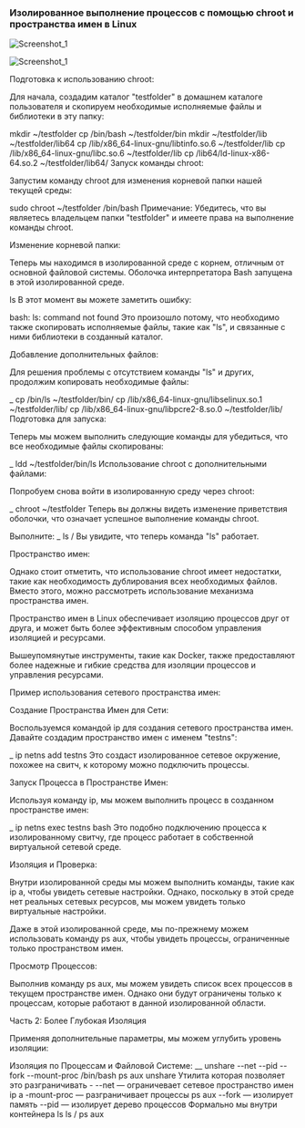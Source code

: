 ### Изолированное выполнение процессов с помощью chroot и пространства имен в Linux

![Screenshot_1](https://github.com/AlexeiStarikow/Containerization_lesson1/assets/121572380/5cfa429c-8405-4ec1-8691-9bf6abc12305)

![Screenshot_1](https://github.com/AlexeiStarikow/Containerization_lesson1/assets/121572380/4475b1c9-9289-4621-8dbc-4ffa5a453acc)


Подготовка к использованию chroot:

Для начала, создадим каталог "testfolder" в домашнем каталоге пользователя и скопируем необходимые исполняемые файлы и библиотеки в эту папку:


mkdir ~/testfolder
cp /bin/bash ~/testfolder/bin
mkdir ~/testfolder/lib ~/testfolder/lib64
cp /lib/x86_64-linux-gnu/libtinfo.so.6 ~/testfolder/lib
cp /lib/x86_64-linux-gnu/libc.so.6 ~/testfolder/lib
cp /lib64/ld-linux-x86-64.so.2 ~/testfolder/lib64/
Запуск команды chroot:

Запустим команду chroot для изменения корневой папки нашей текущей среды:


sudo chroot ~/testfolder /bin/bash
Примечание: Убедитесь, что вы являетесь владельцем папки "testfolder" и имеете права на выполнение команды chroot.

Изменение корневой папки:

Теперь мы находимся в изолированной среде с корнем, отличным от основной файловой системы. Оболочка интерпретатора Bash запущена в этой изолированной среде.


ls
В этот момент вы можете заметить ошибку:


bash: ls: command not found
Это произошло потому, что необходимо также скопировать исполняемые файлы, такие как "ls", и связанные с ними библиотеки в созданный каталог.

Добавление дополнительных файлов:

Для решения проблемы с отсутствием команды "ls" и других, продолжим копировать необходимые файлы:

_
cp /bin/ls ~/testfolder/bin/
cp /lib/x86_64-linux-gnu/libselinux.so.1 ~/testfolder/lib/
cp /lib/x86_64-linux-gnu/libpcre2-8.so.0 ~/testfolder/lib/
Подготовка для запуска:

Теперь мы можем выполнить следующие команды для убедиться, что все необходимые файлы скопированы:

_
ldd ~/testfolder/bin/ls
Использование chroot с дополнительными файлами:

Попробуем снова войти в изолированную среду через chroot:

_
chroot ~/testfolder
Теперь вы должны видеть изменение приветствия оболочки, что означает успешное выполнение команды chroot.

Выполните:
_
ls /
Вы увидите, что теперь команда "ls" работает.

Пространство имен:

Однако стоит отметить, что использование chroot имеет недостатки, такие как необходимость дублирования всех необходимых файлов. Вместо этого, можно рассмотреть использование механизма пространства имен.

Пространство имен в Linux обеспечивает изоляцию процессов друг от друга, и может быть более эффективным способом управления изоляцией и ресурсами.

Вышеупомянутые инструменты, такие как Docker, также предоставляют более надежные и гибкие средства для изоляции процессов и управления ресурсами.

Пример использования сетевого пространства имен:

Создание Пространства Имен для Сети:

Воспользуемся командой ip для создания сетевого пространства имен. Давайте создадим пространство имен с именем "testns":

_
ip netns add testns
Это создаст изолированное сетевое окружение, похожее на свитч, к которому можно подключить процессы.

Запуск Процесса в Пространстве Имен:

Используя команду ip, мы можем выполнить процесс в созданном пространстве имен:

_
ip netns exec testns bash
Это подобно подключению процесса к изолированному свитчу, где процесс работает в собственной виртуальной сетевой среде.

Изоляция и Проверка:

Внутри изолированной среды мы можем выполнить команды, такие как ip a, чтобы увидеть сетевые настройки. Однако, поскольку в этой среде нет реальных сетевых ресурсов, мы можем увидеть только виртуальные настройки.

Даже в этой изолированной среде, мы по-прежнему можем использовать команду ps aux, чтобы увидеть процессы, ограниченные только пространством имен.

Просмотр Процессов:

Выполнив команду ps aux, мы можем увидеть список всех процессов в текущем пространстве имен. Однако они будут ограничены только к процессам, которые работают в данной изолированной области.

Часть 2: Более Глубокая Изоляция

Применяя дополнительные параметры, мы можем углубить уровень изоляции:

Изоляция по Процессам и Файловой Системе:
__
unshare --net --pid --fork --mount-proc /bin/bash
ps aux
unshare Утилита которая позволяет это разграничивать -
--net — ограничевает сетевое пространство имен
ip a
-mount-proc — разграничивает процессы
ps aux
--fork — изолирует память
--pid — изолирует дерево процессов
Формально мы внутри контейнера
ls
ls /
ps aux
